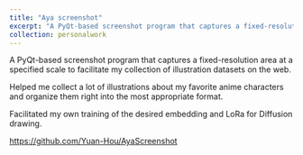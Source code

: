 ```yaml
---
title: "Aya screenshot"
excerpt: "A PyQt-based screenshot program that captures a fixed-resolution area at a specified scale to facilitate my collection of illustration datasets on the web.<br/><img src='/images/R.png'>"
collection: personalwork
---
```


A PyQt-based screenshot program that captures a fixed-resolution area at a specified scale to facilitate my collection of illustration datasets on the web.

Helped me collect a lot of illustrations about my favorite anime characters and organize them right into the most appropriate format.

Facilitated my own training of the desired embedding and LoRa for Diffusion drawing.

https://github.com/Yuan-Hou/AyaScreenshot